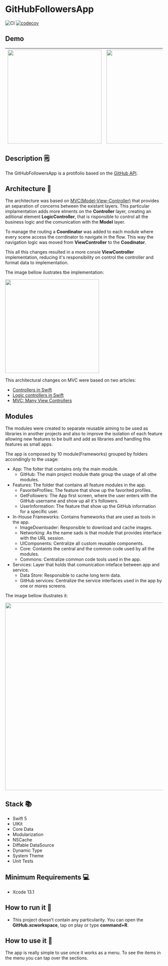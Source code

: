# GitHubFollowersApp

![CI](https://github.com/josevictor1/GitHubFollowersApp/workflows/CI/badge.svg?branch=master)
[![codecov](https://codecov.io/gh/josevictor1/GitHubFollowersApp/branch/master/graph/badge.svg?token=1YWBT2WND9)](https://codecov.io/gh/josevictor1/GitHubFollowersApp)

## Demo 

<img src="https://user-images.githubusercontent.com/10730536/156906358-476c5abb-95c9-4e65-bd8d-6615c2e1b10e.png" height= "300"> | <img src="https://user-images.githubusercontent.com/10730536/156906370-af79217c-25ec-41e4-86bb-4e98a53a788d.png" height= "300"> | <img src="https://user-images.githubusercontent.com/10730536/156906898-2292ad79-4787-4339-b792-16eda5fade15.png" height= "300"> | <img src="https://user-images.githubusercontent.com/10730536/156907108-16704045-c935-4634-8ffd-e5ef83a5870b.png" height= "300"> | <img src="https://user-images.githubusercontent.com/10730536/156907282-32250eac-2ca0-4bb1-82ea-d9c27287de6a.gif" height= "300">
 --- | --- | --- | --- | ---

## Description 🗒

The GitHubFollowersApp is a protifolio based on the [GitHub API](https://docs.github.com/en/rest/reference/users).

## Architecture 📐

The architecture was based on [MVC(Model-View-Controller)](https://developer.apple.com/library/archive/documentation/General/Conceptual/DevPedia-CocoaCore/MVC.html) that provides an separation of concerns between the existant layers. This particular implamentation adds more elments on the **Controller** layer, creating an aditional element **LogicController**, that is risponsible to control all the business logic and the comunication with the **Model** layer.

To manage the routing a **Coordinator** was added to each module where every scene access the corrdinator to navigate in the flow. This way the navigation logic was moved from **ViewController** to the **Coodinator**.

This all this changes resulted in a more consie **ViewController** implementation, reducing it's responsibility on control the controller and format data to implementation.

The image bellow ilustrates tbe implementation:

<img src="https://user-images.githubusercontent.com/10730536/156907694-043bb733-beb7-4095-9770-7fd5bbe400ed.png" height= "300">

This architectural changes on MVC were based on two articles:
 - [Controllers in Swift](https://swiftbysundell.com/clips/5/)
 - [Logic controllers in Swift](https://www.swiftbysundell.com/articles/logic-controllers-in-swift/)
 - [MVC: Many View Controllers](https://www.rambo.codes/posts/2020-02-20-mvc-with-sugar)

## Modules

The modules were created to separate reusable aiming to be used as libraries in another projects and also to improve the isolation of each feature allowing new features to be built and add as libraries and handling this features as small apps.

The app is composed by 10 module(Frameworks) grouped by folders accondingly to the usage:

- App: The folter that contains only the main module.
    - GitHub: The main project module thate group the usage of all othe modules.
- Features: The folder that contains all feature modules in the app.
    - FavoriteProfiles: The feature that show up the favorited profiles.
    - GetFollowers: The App first screen, where the user enters with the GitHub username and show up all it's followers.
    - UserInformation: The feature that show up the GitHub information for a specific user.
- In-House Frameworks: Contains frameworks that are used as tools in the app.
    - ImageDownloader: Responsible to download and cache images.
    - Networking: As the name sads is that module that provides interface with the URL session.
    - UIComponents: Centralize all custom reusable components.
    - Core: Containts the central and the common code used by all the modules.
    - Commons: Centralize common code tools used in the app.
- Services: Layer that holds that comunication inteface between app and service.
    - Data Store: Responsible to cache long term data.
    - GitHub services: Centralize the service interfaces used in the app by one or mores screens.  

The image bellow illustrates it:

<img src="https://user-images.githubusercontent.com/10730536/156908760-6fa973d4-2a95-45f4-b695-2b8b235929f5.png" height= "600">

## Stack 📚

- Swift 5
- UIKit
- Core Data
- Modularization
- NSCache
- Diffable DataSource
- Dynamic Type
- System Theme
- Unit Tests

## Minimum Requirements 💻

- Xcode 13.1

## How to run it 📲

- This project doesn’t contain any particularity. You can open the **GitHub.xcworkspace**, tap on play or type **command+R**. 

## How to use it 🧐

The app is really simple to use once it works as a menu. To see the items in the menu you can tap over the sections.

